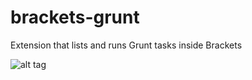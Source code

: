 brackets-grunt
==============

Extension that lists and runs Grunt tasks inside Brackets

![alt tag](http://i.imgur.com/QaMlbHR.png)


